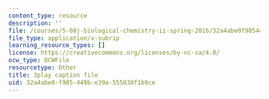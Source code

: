 ```yaml
---
content_type: resource
description: ''
file: /courses/5-08j-biological-chemistry-ii-spring-2016/32a4abe0f985449be39a555838f1b9ce_3049806.srt
file_type: application/x-subrip
learning_resource_types: []
license: https://creativecommons.org/licenses/by-nc-sa/4.0/
ocw_type: OCWFile
resourcetype: Other
title: 3play caption file
uid: 32a4abe0-f985-449b-e39a-555838f1b9ce
---
```

